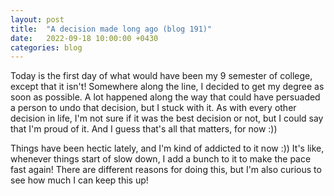 ```yaml
---
layout: post
title:  "A decision made long ago (blog 191)"
date:   2022-09-18 10:00:00 +0430
categories: blog
---
```


Today is the first day of what would have been my 9 semester of college, except that it isn't!
Somewhere along the line, I decided to get my degree as soon as possible. A lot happened along the way that could have persuaded a person to undo that decision, but I stuck with it. As with every other decision in life, I'm not sure if it was the best decision or not, but I could say that I'm proud of it. And I guess that's all that matters, for now :))

Things have been hectic lately, and I'm kind of addicted to it now :)) It's like, whenever things start of slow down, I add a bunch to it to make the pace fast again! There are different reasons for doing this, but I'm also curious to see how much I can keep this up!

